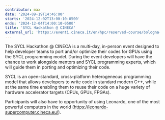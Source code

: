 ```yaml
---
contributor: max
date: '2024-09-19T14:46:00'
starts: '2024-12-02T13:00:10-0500'
ends: '2024-12-04T14:00:10-0500'
title: 'SYCL Hackathon @ CINECA'
external_url: 'https://eventi.cineca.it/en/hpc/reserved-course/bologna-20241202'
---
```


The SYCL Hackathon @ CINECA is a multi-day, in-person event designed to help developer teams to port and/or
optimize their codes for GPUs using the SYCL programming model. During the event developers will have the 
chance to work alongside mentors and SYCL programming experts, which will guide them in porting and optimizing their 
code.

SYCL is an open-standard, cross-platform heterogeneous programming model that allows developers
to write code in standard modern C++, while at the same time enabling them to reuse their code 
on a huge variety of hardware accelerator targets (CPUs, GPUs, FPGAs).

Participants will also have to opportunity of using Leonardo, one of the most powerful 
computers in the world (https://leonardo-supercomputer.cineca.eu/).

